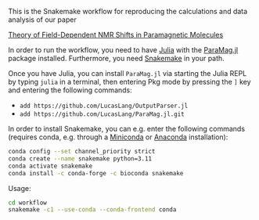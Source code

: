 This is the Snakemake workflow for reproducing the calculations and data analysis of our paper

[Theory of Field-Dependent NMR Shifts in Paramagnetic Molecules](https://doi.org/10.26434/chemrxiv-2025-1z8v9)

In order to run the workflow, you need to have [Julia](https://julialang.org/) with the [ParaMag.jl](https://github.com/LucasLang/ParaMag.jl) package installed.
Furthermore, you need [Snakemake](https://snakemake.readthedocs.io) in your path.

Once you have Julia, you can install `ParaMag.jl` via starting the Julia REPL by typing `julia` in a terminal, then entering Pkg mode by pressing the `]` key and entering the following commands:
- `add https://github.com/LucasLang/OutputParser.jl`
- `add https://github.com/LucasLang/ParaMag.jl.git`

In order to install Snakemake, you can e.g. enter the following commands (requires conda, e.g. through a [Miniconda](https://docs.conda.io/en/latest/miniconda.html) or [Anaconda](https://docs.anaconda.com/free/anaconda/install/) installation):
```bash
conda config --set channel_priority strict
conda create --name snakemake python=3.11
conda activate snakemake
conda install -c conda-forge -c bioconda snakemake
```

Usage:
```bash
cd workflow
snakemake -c1 --use-conda --conda-frontend conda
```

